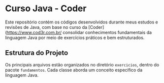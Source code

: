 # Curso Java - Coder

Este repositório contém os códigos desenvolvidos durante meus estudos e revisões de Java, com base no curso da [Coder](https://www.cod3r.com.br/ consolidar conhecimentos fundamentais da linguagem Java por meio de exercícios práticos e bem estruturados.

## Estrutura do Projeto

Os principais arquivos estão organizados no diretório `exercicios`, dentro do pacote `fundamentos`. Cada classe aborda um conceito específico da linguagem Java.



